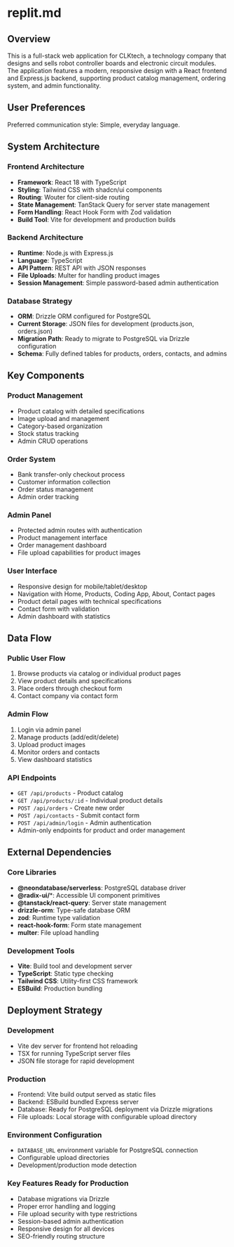 # replit.md

## Overview

This is a full-stack web application for CLKtech, a technology company that designs and sells robot controller boards and electronic circuit modules. The application features a modern, responsive design with a React frontend and Express.js backend, supporting product catalog management, ordering system, and admin functionality.

## User Preferences

Preferred communication style: Simple, everyday language.

## System Architecture

### Frontend Architecture
- **Framework**: React 18 with TypeScript
- **Styling**: Tailwind CSS with shadcn/ui components
- **Routing**: Wouter for client-side routing
- **State Management**: TanStack Query for server state management
- **Form Handling**: React Hook Form with Zod validation
- **Build Tool**: Vite for development and production builds

### Backend Architecture
- **Runtime**: Node.js with Express.js
- **Language**: TypeScript
- **API Pattern**: REST API with JSON responses
- **File Uploads**: Multer for handling product images
- **Session Management**: Simple password-based admin authentication

### Database Strategy
- **ORM**: Drizzle ORM configured for PostgreSQL
- **Current Storage**: JSON files for development (products.json, orders.json)
- **Migration Path**: Ready to migrate to PostgreSQL via Drizzle configuration
- **Schema**: Fully defined tables for products, orders, contacts, and admins

## Key Components

### Product Management
- Product catalog with detailed specifications
- Image upload and management
- Category-based organization
- Stock status tracking
- Admin CRUD operations

### Order System
- Bank transfer-only checkout process
- Customer information collection
- Order status management
- Admin order tracking

### Admin Panel
- Protected admin routes with authentication
- Product management interface
- Order management dashboard
- File upload capabilities for product images

### User Interface
- Responsive design for mobile/tablet/desktop
- Navigation with Home, Products, Coding App, About, Contact pages
- Product detail pages with technical specifications
- Contact form with validation
- Admin dashboard with statistics

## Data Flow

### Public User Flow
1. Browse products via catalog or individual product pages
2. View product details and specifications
3. Place orders through checkout form
4. Contact company via contact form

### Admin Flow
1. Login via admin panel
2. Manage products (add/edit/delete)
3. Upload product images
4. Monitor orders and contacts
5. View dashboard statistics

### API Endpoints
- `GET /api/products` - Product catalog
- `GET /api/products/:id` - Individual product details
- `POST /api/orders` - Create new order
- `POST /api/contacts` - Submit contact form
- `POST /api/admin/login` - Admin authentication
- Admin-only endpoints for product and order management

## External Dependencies

### Core Libraries
- **@neondatabase/serverless**: PostgreSQL database driver
- **@radix-ui/***: Accessible UI component primitives
- **@tanstack/react-query**: Server state management
- **drizzle-orm**: Type-safe database ORM
- **zod**: Runtime type validation
- **react-hook-form**: Form state management
- **multer**: File upload handling

### Development Tools
- **Vite**: Build tool and development server
- **TypeScript**: Static type checking
- **Tailwind CSS**: Utility-first CSS framework
- **ESBuild**: Production bundling

## Deployment Strategy

### Development
- Vite dev server for frontend hot reloading
- TSX for running TypeScript server files
- JSON file storage for rapid development

### Production
- Frontend: Vite build output served as static files
- Backend: ESBuild bundled Express server
- Database: Ready for PostgreSQL deployment via Drizzle migrations
- File uploads: Local storage with configurable upload directory

### Environment Configuration
- `DATABASE_URL` environment variable for PostgreSQL connection
- Configurable upload directories
- Development/production mode detection

### Key Features Ready for Production
- Database migrations via Drizzle
- Proper error handling and logging
- File upload security with type restrictions
- Session-based admin authentication
- Responsive design for all devices
- SEO-friendly routing structure